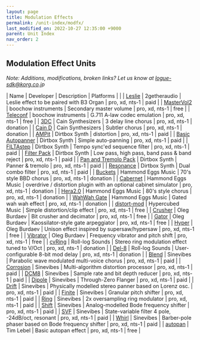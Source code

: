 ```yaml
---
layout: page
title: Modulation Effects
permalink: /unit-index/modfx/
last_modified_on: 2022-10-27 12:35:00 +9000
parent: Unit Index
nav_order: 2
---
```


## Modulation Effect Units

_Note: Additions, modifications, broken links? Let us know at logue-sdk@korg.co.jp_

| Name | Developer | Description | Platforms | |
| [Leslie](https://www.2getheraudio.com/korg-multi-engine/b3-organ/) | 2getheraudio | Leslie effect to be paired with B3 Organ | pro, xd, nts-1 | paid |
| [MasterVol2](https://github.com/boochow/MasterVol2/releases) | boochow instruments | Secondary master volume | pro, xd, nts-1 | free |
| [Teleconf](https://github.com/boochow/teleconf/releases/tag/v1.0) | boochow instruments | G.711 A-law codec emulation | pro, xd, nts-1 | free |
| [3DC](https://www.cain-synthesizer.com/effects) | Cain Synthesizers | 3 delay line chorus | pro, xd, nts-1 | donation |
| [Cain D](https://www.cain-synthesizer.com/effects) | Cain Synthesizers | Subtler chorus | pro, xd, nts-1 | donation |
| [AMPit](https://www.dirtboxsynth.com/sd_product/ampit/) | Dirtbox Synth | distortion | pro, xd, nts-1 | paid |
| [Basic Autopanner](https://www.dirtboxsynth.com/sd_product/basic-autopanner/) | Dirtbox Synth | Simple auto-panning | pro, xd, nts-1 | paid |
| [FILTAstep](https://www.dirtboxsynth.com/sd_product/filtastep/) | Dirtbox Synth | Tempo sync'ed sequence filter | pro, xd, nts-1 | paid |
| [Filter Pack](https://www.dirtboxsynth.com/sd_product/filter-pack/) | Dirtbox Synth | Low pass, high pass, band pass & band reject | pro, xd, nts-1 | paid |
| [Pan and Tremolo Pack](https://www.dirtboxsynth.com/sd_product/pan-and-tremolo-pack/) | Dirtbox Synth | Panner & tremolo | pro, xd, nts-1 | paid |
| [Resonance](https://www.dirtboxsynth.com/sd_product/resonance/) | Dirtbox Synth | Dual combo filter | pro, xd, nts-1 | paid |
| [Buckets](http://hammondeggsmusic.ca/logueplugins/buckets.html) | Hammond Eggs Music | 70's style BBD chorus | pro, xd, nts-1 | donation |
| [Cabernet](http://hammondeggsmusic.ca/logueplugins/cabernet.html) | Hammond Eggs Music | overdrive / distortion plugin with an optional cabinet simulator | pro, xd, nts-1 | donation |
| [Hera2.0](http://hammondeggsmusic.ca/logueplugins/hera2.html) | Hammond Eggs Music | 80's style chorus | pro, xd, nts-1 | donation |
| [WahWah Gate](http://hammondeggsmusic.ca/logueplugins/wahwahgate.html) | Hammond Eggs Music | Gated wah wah effect | pro, xd, nts-1 | donation |
| [distort-mod](http://github.com/hypercubed-music/nts-1) | Hypercubed Music | Simple distortion/clip effect | pro, xd, nts-1 | free |
| [Crusher](https://github.com/dukesrg/logue-fx) | Oleg Burdaev | Bit crusher and decimator | pro, xd, nts-1 | free |
| [Gator](https://github.com/dukesrg/logue-fx) | Oleg Burdaev | Kaossilator-style gate arpeggiator | pro, xd, nts-1 | free |
| [Hyper](https://github.com/dukesrg/logue-fx) | Oleg Burdaev | Unison effect inspired by supersaw/hypersaw | pro, xd, nts-1 | free |
| [Vibrator](https://github.com/dukesrg/logue-fx) | Oleg Burdaev | Frequency vibrator and pitch shift | pro, xd, nts-1 | free |
| [cvRing](https://gum.co/rolllog_free_pack) | Roll-log Sounds | Stereo ring modulation effect tuned to V/Oct | pro, xd, nts-1 | donation |
| [Del-8](https://gum.co/logueMill_del_8) | Roll-log Sounds | User-configurable 8-bit mod delay | pro, xd, nts-1 | donation |
| [Blend](https://www.sinevibes.com/korgblend/) | Sinevibes | Parabolic wave modulated multi-voice chorus | pro, xd, nts-1 | paid |
| [Corrosion](https://www.sinevibes.com/korgcorrosion/) | Sinevibes | Multi-algorithm distortion processor | pro, xd, nts-1 | paid |
| [DCM8](https://www.sinevibes.com/korgdcm8/) | Sinevibes | Sample rate and bit depth reducer | pro, xd, nts-1 | paid |
| [Dipole](https://www.sinevibes.com/korgdipole/) | Sinevibes | Through-Zero Flanger | pro, xd, nts-1 | paid |
| [Drift](https://www.sinevibes.com/korgdrift/ ) | Sinevibes | Physically modelled stereo panner based on Lorenz osc. | pro, xd, nts-1 | paid |
| [Finite](https://www.sinevibes.com/korgfinite/ ) | Sinevibes | Granular pitch shifter | pro, xd, nts-1 | paid |
| [Ring](https://www.sinevibes.com/korgring/ ) | Sinevibes | 2x oversampling ring modulator | pro, xd, nts-1 | paid |
| [Shift](https://www.sinevibes.com/korgshift/ ) | Sinevibes | Analog-modelled Bode frequency shifter | pro, xd, nts-1 | paid |
| [SVF](https://www.sinevibes.com/korgsvf/) | Sinevibes | State-variable filter 4 pole, -24dB/oct, resonant | pro, xd, nts-1 | paid |
| [Whirl](https://www.sinevibes.com/korgwhirl/) | Sinevibes | Barber-pole phaser based on Bode frequency shifter | pro, xd, nts-1 | paid |
| [autopan](https://github.com/tmlbl/autopan) | Tim Lebel | Basic autopan effect | pro, xd, nts-1 | free |

